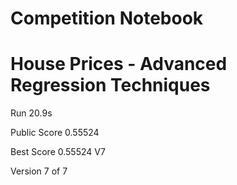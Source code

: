 # Competition Notebook
# House Prices - Advanced Regression Techniques

Run
20.9s

Public Score
0.55524

Best Score
0.55524 V7


Version 7 of 7
